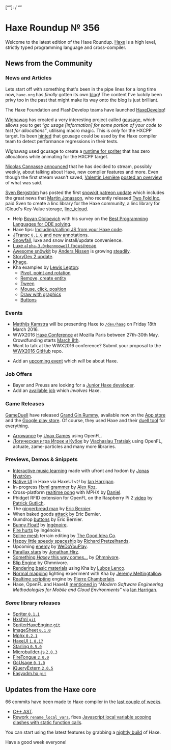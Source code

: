 [_template]: ../templates/roundup.html
[date]: / "2016-02-18 10:53:00"
[modified]: / "2016-02-29 14:54:00"
[published]: / "2016-02-29 15:30:00"
[“”]: / “”

# Haxe Roundup № 356

Welcome to the latest edition of the Haxe Roundup. [Haxe](http://haxe.org/?utm_source=haxe.io) is a high level, strictly typed programming language and cross-compiler.

## News from the Community

### News and Articles

Lets start off with something that's been in the pipe lines for a long time
now, `haxe.org` has _finally_ gotten its own [blog](http://haxe.org/blog)!
The content I've luckily been privy too in the past that might make its way
onto the blog is just brilliant.

The Haxe Foundation and FlashDevelop teams have launched [HaxeDevelop](http://haxedevelop.org/)!

[Wighawag](https://twitter.com/wighawag) has created a very interesting
project called [gcusage](http://lib.haxe.org/p/gcusage/), which allows you to get _“gc usage [information] for some portion of your code to test for allocations”_, utilising macro magic. This is _only_ for the HXCPP target. Its
been [hinted](https://groups.google.com/forum/#!searchin/haxelang/gcusage/haxelang/hlaIKD1Pbs8/mPOFPSqNEQAJ) that gcusage could be used by the Haxe compiler team
to detect performance regressions in their tests.

Wighawag used gcusage to create a [runtime for spriter](http://lib.haxe.org/p/spriter) that has zero allocations while 
animating for the HXCPP target.

[Nicolas Cannasse](https://twitter.com/ncannasse) [announced](https://groups.google.com/forum/?hl=en#!topic/haxelang/GaekP1atMwE) that he has decided to stream, possibly weekly, about talking about Haxe,
new compiler features and more. Even though the first stream wasn't saved,
[Valentin Lemière](https://twitter.com/ibilon) [posted an overview](https://groups.google.com/d/msg/haxelang/GaekP1atMwE/SPPU3TdaEwAJ) of what was said.

[Sven Bergström](https://twitter.com/___discovery) has posted the first
[snowkit patreon update](https://www.patreon.com/posts/4507295) which includes the great news that [Martin Jonasson](https://twitter.com/grapefrukt), who recently released [Two Fold Inc](http://twofoldinc.com/), paid Sven to create a linc library for the Haxe
community, a linc library for iCloud's Key-Value storage, [linc_icloud](https://github.com/snowkit/linc_icloud).

- Help [Boyan Ololoevich](https://twitter.com/As3Boyan) with his survey on the [Best Programming Languages for ODE solving](https://docs.google.com/forms/d/1H8MMSr2Uu5u64DH2GA0z85MECMWRLwzkcqrf6UjCGLU/viewform?c=0&w=1).
- Haxe tips: [Including/calling JS from your Haxe code](http://fouramgames.com/blog/haxe-tips-includingcalling-js-from-your-haxe-code/).
- [JTransc `0.1.0` and new annotations](http://blog.jtransc.com/2016/02/24/release-0.1.0.html).
- [Snowfall](http://snowkit.org/2016/02/17/snowfall/), luxe and snow install/update convenience.
- [Luxe `alpha-3.0+bennpowell` focus/recap](http://snowkit.org/2016/02/25/luxe-alpha-3-0-bennpowell/)
- [Awesome snõwkit](https://github.com/anissen/awesome-snowkit) by [Anders Nissen](https://twitter.com/andershnissen) is growing [steadily](https://twitter.com/andershnissen/status/702944403443294210).
- [StoryDev 2 update](http://www.colour-id.co.uk/news/storydev-2-update).
- [Khage](http://wighawag.com/blog/2016/02/khage/).
- Kha examples by [Lewis Lepton](https://twitter.com/lewislepton):
	+ [Pivot, point and rotation](https://github.com/lewislepton/kha-examples/tree/master/PIVOTPOINTROTATION)
	+ [Remove, create entity](hhttps://github.com/lewislepton/kha-examples/tree/master/REMOVECREATEENTITY)
	+ [Tween](https://github.com/lewislepton/kha-examples/tree/master/TWEEN)
	+ [Mouse, click, position](https://github.com/lewislepton/kha-examples/tree/master/MOUSECLICKPOSITION)
	+ [Draw with graphics](https://github.com/lewislepton/kha-examples/tree/master/DRAWWITHGRAPHICS)
	+ [Buttons](https://github.com/lewislepton/kha-examples/tree/master/BUTTONS)

### Events

- [Matthijs Kamstra](https://twitter.com/MatthijsKamstra) will be presenting Haxe to [`/dev/haag`](http://www.meetup.com/devhaag/events/228921908/) on Friday 18th March 2016.
- WWX2016 [Haxe Conference](http://wwx.silexlabs.org/2016/) at Mozilla Paris between 27th-30th May. Crowdfunding starts [March 8th](https://twitter.com/silexlabs/status/700349110793203714).
- Want to talk at the WWX2016 conference? Submit your proposal to the [WWX2016 GitHub](https://github.com/silexlabs/wwx2016/#talks-workshops-hackathons) repo.
+	Add an [upcoming event](https://github.com/skial/haxe.io/labels/events) which _will_ be about Haxe.

### Job Offers

- Bayer and Preuss are looking for a [Junior Haxe developer](https://groups.google.com/forum/#!msg/haxelang/iwAbZyq1PpU/_vpZ9w3pDQAJ).
- Add an [available job](https://github.com/skial/haxe.io/labels/jobs) which _involves_ Haxe.

### Game Releases

[GameDuell](https://inside.gameduell.com/) have released [Grand Gin Rummy](http://www.grandginrummy.com/), available now on the [App store](https://itunes.apple.com/us/app/grand-gin-rummy/id1031943282?mt=8) and the
[Google play store](https://play.google.com/store/apps/details?id=com.gameduell.gin). Of course, they used Haxe and their [duell tool](https://github.com/gameduell/duell) for everything.

- [Arrowance](http://www.unaxgames.com/arrowance/index.html) by [Unax Games](https://twitter.com/unaxgames) using OpenFL.
- [Логическая игра Игрек и Кубок](https://twitter.com/djnudnyj/status/701712987036508160) by [Viachaslau Tratsiak](https://twitter.com/djnudnyj) using OpenFL, actuate, zame-particles
and many more libraries.

### Previews, Demos & Snippets

- [Interactive music learning](https://twitter.com/cambiatajonas/status/699876996508213248) made with ufront and hxdom by [Jonas Nyström](https://twitter.com/cambiatajonas).
- [Native UI](https://twitter.com/IanHarrigan1982/status/702212238686482432) in Haxe via HaxeUI `v2`! by [Ian Harrigan](https://twitter.com/IanHarrigan1982).
- In-progress [Hxml grammer](https://twitter.com/FIZZER/status/703239611758333952) by [Alex Koz](https://twitter.com/FIZZER).
- Cross-platform [realtime pong](https://twitter.com/5Mixer/status/702349942191292417) with MPHX by [Daniel](https://twitter.com/5Mixer).
- Phidget RFID extension for OpenFL on the Raspberry Pi 2 [video](https://www.youtube.com/watch?v=xmTKIQtU1_Q&feature=youtu.be) by [Patrick Gutlich](https://twitter.com/gepatto).
- The [gingerbread man](https://twitter.com/ericmbernier/status/700179982396616705) by [Eric Bernier](https://twitter.com/ericmbernier).
- When baked goods [attack](https://twitter.com/ericmbernier/status/700513780111790080) by Eric Bernier.
- Gumdrop [buttons](https://twitter.com/ericmbernier/status/701808386489368578) by Eric Bernier.
- [Bunny Float!](https://twitter.com/ingenoire/status/701055610155114497) by [Ingénoire](https://twitter.com/ingenoire).
- [Fire hurts](https://twitter.com/ingenoire/status/701874620228620288) by Ingénoire.
- [Spline mesh](https://twitter.com/goodideaco/status/701971845818544128) terrain editing by [The Good Idea Co](https://twitter.com/goodideaco).
- [Happy little speedy spaceship](https://twitter.com/_pretzelhands/status/701194066952921088) by [Richard Pretzelhands](https://twitter.com/_pretzelhands).
- Upcoming [enemy](https://twitter.com/WeDoYouPlay/status/700782360737030147) by [WeDoYouPlay](https://twitter.com/WeDoYouPlay).
- [Parallax stars](https://twitter.com/jonathanhirz/status/701510270628323328) by [Jonathan Hirz](https://twitter.com/jonathanhirz).
- [Something _Haxey_ this way comes...](https://twitter.com/4_AM_Games/status/701319962074415104) by [Ohmnivore](https://twitter.com/4_AM_Games).
- [Blip Engine](https://twitter.com/4_AM_Games/status/703148902115971072) by Ohmnivore.
- [Rendering basic materials](https://twitter.com/luboslenco/status/701165028368654337) using Kha by [Lubos Lenco](https://twitter.com/luboslenco).
- [Normal mapping](https://twitter.com/Meltingtallow/status/701510147324014592) lighting experiment with Kha by [Jeremy Meltingtallow](https://twitter.com/Meltingtallow).
- [Realtime scripting](https://twitter.com/_bigp/status/702835259830898690) engine by [Pierre Chamberlain](https://twitter.com/_bigp).
- Haxe, OpenFL and HaxeUI [mentioned in](https://twitter.com/IanHarrigan1982/status/703171778172989441) _“Modern Software Engineering Methodologies for Mobile and Cloud Environments”_ via [Ian Harrigan](https://twitter.com/IanHarrigan1982).

### *Some* library releases

- [Spriter `0.1.1`](http://lib.haxe.org/p/spriter/)
- [Hxsfml `git`](https://github.com/tienery/hxsfml)
- [SpriterHaxeEngine `git`](https://github.com/loudoweb/SpriterHaxeEngine)
- [ImageSheet `0.1.0`](http://lib.haxe.org/p/imagesheet)
- [Mphx `0.2.1`](http://lib.haxe.org/p/mphx)
- [HaxeUI `1.8.17`](http://lib.haxe.org/p/haxeui)
- [Starling `0.5.0`](http://lib.haxe.org/p/starling)
- [Microbuilder-js `2.0.3`](http://lib.haxe.org/p/microbuilder-js)
- [FireTongue `2.0.0`](http://lib.haxe.org/p/firetongue)
- [GcUsage `0.1.0`](http://lib.haxe.org/p/gcusage)
- [jQueryExtern `2.0.5`](http://lib.haxe.org/p/jQueryExtern)
- [Easyxdm.hx `git`](https://github.com/francescoagati/easyxdm.hx)

## Updates from the Haxe core

66 commits have been made to Haxe compiler in the [last couple of weeks].

- [C++ AST](https://github.com/HaxeFoundation/haxe/commit/9d361c6d14e1f6c004a4f9de0a4b8768afcc40bd#commitcomment-16301359).
- [Rework `rename_local_vars`](https://github.com/HaxeFoundation/haxe/commit/206a9d63df6a1f81f41ccf96597eb2723a8626a7), fixes [Javascript local variable scoping clashes with static function calls](https://github.com/HaxeFoundation/haxe/issues/3344).

You can start using the latest features by grabbing a [nightly build] of Haxe.

Have a good week everyone!

[last couple of weeks]: https://github.com/issues?utf8=%E2%9C%93&q=closed%3A2016-02-17..2016-02-28+org%3Ahaxefoundation+is%3Aclosed+
[issues]: https://github.com/issues?utf8=%E2%9C%93&q=language%3Ahaxe+language%3Ac%2B%2B+language%3Ac+org%3Ahaxefoundation+org%3Aopenfl+org%3Asnowkit+org%3AKTXSoftware+org%3Ahaxeflixel+org%3Ahaxepunk+org%3Anmehost+org%3Ahaxeui+org%3Ahaxetink+org%3Anative-toolkit+org%3AStencyl+repo%3Ahaxe-js-kit+user%3Aunderscorediscovery+is%3Aclosed+closed%3A2016-02-17..2016-02-28
[nightly build]: http://build.haxe.org

